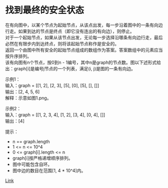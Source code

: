 <h1>找到最终的安全状态</h1>

在有向图中，以某个节点为起始节点，从该点出发，每一步沿着图中的一条有向边行走。如果到达的节点是终点（即它没有连出的有向边），则停止。</br>
对于一个起始节点，如果从该节点出发，无论每一步选择沿哪条有向边行走，最后必然在有限步内到达终点，则将该起始节点称作是安全的。</br>
返回一个由图中所有安全的起始节点组成的数组作为答案。答案数组中的元素应当按升序排列。</br>
该有向图有n个节点，按0到n - 1编号，其中n是graph的节点数。图以下述形式给出：graph[i]是编号j节点的一个列表，满足(i, j)是图的一条有向边。</br>

示例1：</br>
输入：graph = [[1, 2], [2, 3], [5], [0], [5], [], []]</br>
输出：[2, 4, 5, 6]</br>
解释：示意如图1.png。</br>

示例2：</br>
输入：graph = [[1, 2, 3, 4], [1, 2], [3, 4], [0, 4], []]</br>
输出：[4]</br>

提示：
- n == graph.length
- 1 <= n <= 10^4
- 0 <= graph[i].length <= n
- graph[i]按严格递增顺序排列。
- 图中可能包含自环。
- 图中边的数目在范围[1, 4 * 10^4]内。

[Link](https://leetcode-cn.com/problems/find-eventual-safe-states/)